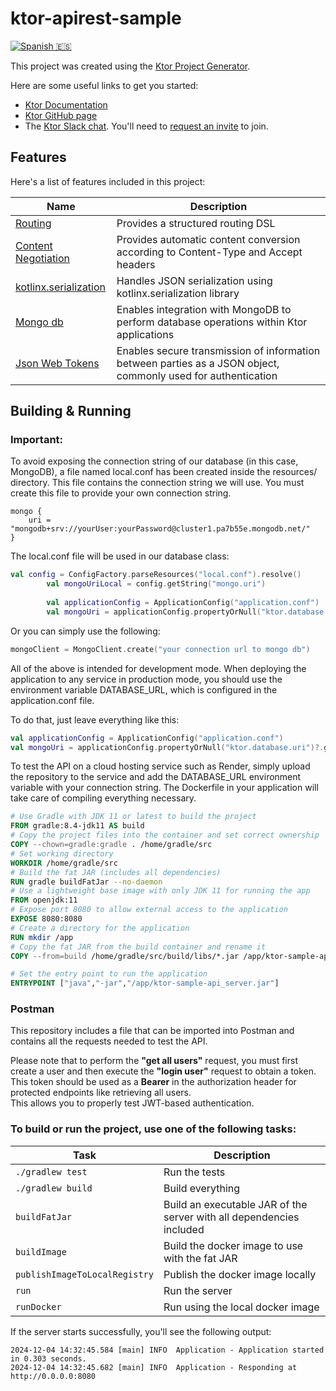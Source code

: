 # ktor-apirest-sample
[![Spanish 🇪🇸](https://img.shields.io/badge/-Leer%20en%20Español-red?style=for-the-badge)](README_es.md)

This project was created using the [Ktor Project Generator](https://start.ktor.io).

Here are some useful links to get you started:

- [Ktor Documentation](https://ktor.io/docs/home.html)
- [Ktor GitHub page](https://github.com/ktorio/ktor)
- The [Ktor Slack chat](https://app.slack.com/client/T09229ZC6/C0A974TJ9). You'll need
  to [request an invite](https://surveys.jetbrains.com/s3/kotlin-slack-sign-up) to join.

## Features

Here's a list of features included in this project:

| Name                                                                   | Description                                                                        |
|------------------------------------------------------------------------|------------------------------------------------------------------------------------|
| [Routing](https://start.ktor.io/p/routing)                             | Provides a structured routing DSL                                                  |
| [Content Negotiation](https://start.ktor.io/p/content-negotiation)     | Provides automatic content conversion according to Content-Type and Accept headers |
| [kotlinx.serialization](https://start.ktor.io/p/kotlinx-serialization) | Handles JSON serialization using kotlinx.serialization library                     |
| [Mongo db](https://www.mongodb.com/developer/languages/kotlin/mastering-kotlin-creating-api-ktor-mongodb-atlas/)|Enables integration with MongoDB to perform database operations within Ktor applications|
|[Json Web Tokens ](https://www.jwt.io/)|Enables secure transmission of information between parties as a JSON object, commonly used for authentication|

## Building & Running
### Important:
To avoid exposing the connection string of our database (in this case, MongoDB), a file named local.conf has been created inside the resources/ directory. This file contains the connection string we will use. You must create this file to provide your own connection string.

```
mongo {
    uri = "mongodb+srv://yourUser:yourPassword@cluster1.pa7b55e.mongodb.net/"
}
```
The local.conf file will be used in our database class:
```kotlin
val config = ConfigFactory.parseResources("local.conf").resolve()
        val mongoUriLocal = config.getString("mongo.uri")
        
        val applicationConfig = ApplicationConfig("application.conf")
        val mongoUri = applicationConfig.propertyOrNull("ktor.database.uri")?.getString()?:mongoUriLocal
```
Or you can simply use the following:
```kotlin
mongoClient = MongoClient.create("your connection url to mongo db")
```
All of the above is intended for development mode.
When deploying the application to any service in production mode, you should use the environment variable DATABASE_URL, which is configured in the application.conf file.

To do that, just leave everything like this:
```kotlin
val applicationConfig = ApplicationConfig("application.conf")
val mongoUri = applicationConfig.propertyOrNull("ktor.database.uri")?.getString()!!
```
To test the API on a cloud hosting service such as Render, simply upload the repository to the service and add the DATABASE_URL environment variable with your connection string.
The Dockerfile in your application will take care of compiling everything necessary.
```dockerfile
# Use Gradle with JDK 11 or latest to build the project
FROM gradle:8.4-jdk11 AS build
# Copy the project files into the container and set correct ownership
COPY --chown=gradle:gradle . /home/gradle/src
# Set working directory
WORKDIR /home/gradle/src
# Build the fat JAR (includes all dependencies)
RUN gradle buildFatJar --no-daemon
# Use a lightweight base image with only JDK 11 for running the app
FROM openjdk:11
# Expose port 8080 to allow external access to the application
EXPOSE 8080:8080
# Create a directory for the application
RUN mkdir /app
# Copy the fat JAR from the build container and rename it
COPY --from=build /home/gradle/src/build/libs/*.jar /app/ktor-sample-api_server.jar

# Set the entry point to run the application
ENTRYPOINT ["java","-jar","/app/ktor-sample-api_server.jar"]

```
### Postman
This repository includes a file that can be imported into Postman and contains all the requests needed to test the API.

Please note that to perform the **"get all users"** request, you must first create a user and then execute the **"login user"** request to obtain a token.  
This token should be used as a **Bearer** in the authorization header for protected endpoints like retrieving all users.  
This allows you to properly test JWT-based authentication.

### To build or run the project, use one of the following tasks:

| Task                          | Description                                                          |
|-------------------------------|----------------------------------------------------------------------|
| `./gradlew test`              | Run the tests                                                        |
| `./gradlew build`             | Build everything                                                     |
| `buildFatJar`                 | Build an executable JAR of the server with all dependencies included |
| `buildImage`                  | Build the docker image to use with the fat JAR                       |
| `publishImageToLocalRegistry` | Publish the docker image locally                                     |
| `run`                         | Run the server                                                       |
| `runDocker`                   | Run using the local docker image                                     |

If the server starts successfully, you'll see the following output:

```
2024-12-04 14:32:45.584 [main] INFO  Application - Application started in 0.303 seconds.
2024-12-04 14:32:45.682 [main] INFO  Application - Responding at http://0.0.0.0:8080
```

